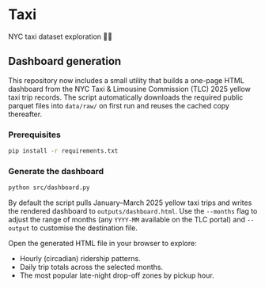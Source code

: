 # Taxi

NYC taxi dataset exploration 🚕🚖

## Dashboard generation

This repository now includes a small utility that builds a one-page HTML dashboard
from the NYC Taxi & Limousine Commission (TLC) 2025 yellow taxi trip records. The
script automatically downloads the required public parquet files into `data/raw/`
on first run and reuses the cached copy thereafter.

### Prerequisites

```bash
pip install -r requirements.txt
```

### Generate the dashboard

```bash
python src/dashboard.py
```

By default the script pulls January–March 2025 yellow taxi trips and writes the
rendered dashboard to `outputs/dashboard.html`. Use the `--months` flag to adjust
the range of months (any `YYYY-MM` available on the TLC portal) and `--output` to
customise the destination file.

Open the generated HTML file in your browser to explore:

- Hourly (circadian) ridership patterns.
- Daily trip totals across the selected months.
- The most popular late-night drop-off zones by pickup hour.
